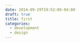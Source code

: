 ```yaml
---
date: 2014-09-29T19:52:09-04:00
draft: true
title: first
categories: 
  - development
  - design
---
```


